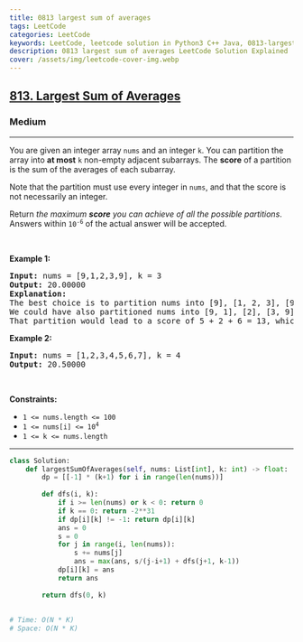 ```yaml
---
title: 0813 largest sum of averages
tags: LeetCode
categories: LeetCode
keywords: LeetCode, leetcode solution in Python3 C++ Java, 0813-largest-sum-of-averages solution
description: 0813 largest sum of averages LeetCode Solution Explained
cover: /assets/img/leetcode-cover-img.webp
---
```



<h2><a href="https://leetcode.com/problems/largest-sum-of-averages/">813. Largest Sum of Averages</a></h2><h3>Medium</h3><hr><div><p>You are given an integer array <code>nums</code> and an integer <code>k</code>. You can partition the array into <strong>at most</strong> <code>k</code> non-empty adjacent subarrays. The <strong>score</strong> of a partition is the sum of the averages of each subarray.</p>

<p>Note that the partition must use every integer in <code>nums</code>, and that the score is not necessarily an integer.</p>

<p>Return <em>the maximum <strong>score</strong> you can achieve of all the possible partitions</em>. Answers within <code>10<sup>-6</sup></code> of the actual answer will be accepted.</p>

<p>&nbsp;</p>
<p><strong class="example">Example 1:</strong></p>

<pre><strong>Input:</strong> nums = [9,1,2,3,9], k = 3
<strong>Output:</strong> 20.00000
<strong>Explanation:</strong> 
The best choice is to partition nums into [9], [1, 2, 3], [9]. The answer is 9 + (1 + 2 + 3) / 3 + 9 = 20.
We could have also partitioned nums into [9, 1], [2], [3, 9], for example.
That partition would lead to a score of 5 + 2 + 6 = 13, which is worse.
</pre>

<p><strong class="example">Example 2:</strong></p>

<pre><strong>Input:</strong> nums = [1,2,3,4,5,6,7], k = 4
<strong>Output:</strong> 20.50000
</pre>

<p>&nbsp;</p>
<p><strong>Constraints:</strong></p>

<ul>
	<li><code>1 &lt;= nums.length &lt;= 100</code></li>
	<li><code>1 &lt;= nums[i] &lt;= 10<sup>4</sup></code></li>
	<li><code>1 &lt;= k &lt;= nums.length</code></li>
</ul>
</div>

---




```python
class Solution:
    def largestSumOfAverages(self, nums: List[int], k: int) -> float:
        dp = [[-1] * (k+1) for i in range(len(nums))]
        
        def dfs(i, k):
            if i >= len(nums) or k < 0: return 0
            if k == 0: return -2**31
            if dp[i][k] != -1: return dp[i][k]
            ans = 0
            s = 0
            for j in range(i, len(nums)):
                s += nums[j]
                ans = max(ans, s/(j-i+1) + dfs(j+1, k-1))
            dp[i][k] = ans
            return ans
        
        return dfs(0, k)
    
    
# Time: O(N * K)
# Space: O(N * K)
```
